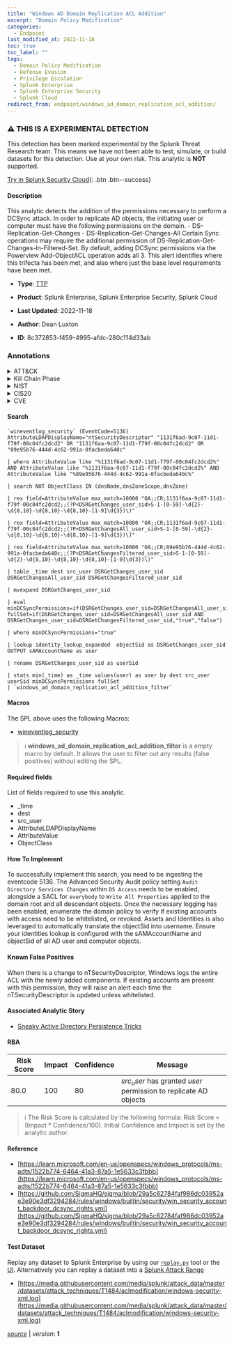 ```yaml
---
title: "Windows AD Domain Replication ACL Addition"
excerpt: "Domain Policy Modification"
categories:
  - Endpoint
last_modified_at: 2022-11-18
toc: true
toc_label: ""
tags:
  - Domain Policy Modification
  - Defense Evasion
  - Privilege Escalation
  - Splunk Enterprise
  - Splunk Enterprise Security
  - Splunk Cloud
redirect_from: endpoint/windows_ad_domain_replication_acl_addition/
---
```


### :warning: THIS IS A EXPERIMENTAL DETECTION
This detection has been marked experimental by the Splunk Threat Research team. This means we have not been able to test, simulate, or build datasets for this detection. Use at your own risk. This analytic is **NOT** supported.


[Try in Splunk Security Cloud](https://www.splunk.com/en_us/cyber-security.html){: .btn .btn--success}

#### Description

This analytic detects the addition of the permissions necessary to perform a DCSync attack. In order to replicate AD objects, the initiating user or computer must have the following permissions on the domain. - DS-Replication-Get-Changes - DS-Replication-Get-Changes-All Certain Sync operations may require the additional permission of DS-Replication-Get-Changes-In-Filtered-Set. By default, adding DCSync permissions via the Powerview Add-ObjectACL operation adds all 3. This alert identifies where this trifecta has been met, and also where just the base level requirements have been met.

- **Type**: [TTP](https://github.com/splunk/security_content/wiki/Detection-Analytic-Types)
- **Product**: Splunk Enterprise, Splunk Enterprise Security, Splunk Cloud

- **Last Updated**: 2022-11-18
- **Author**: Dean Luxton
- **ID**: 8c372853-f459-4995-afdc-280c114d33ab

### Annotations
<details>
  <summary>ATT&CK</summary>

<div markdown="1">

#### [ATT&CK](https://attack.mitre.org/)

| ID          | Technique   | Tactic         |
| ----------- | ----------- |--------------- |
| [T1484](https://attack.mitre.org/techniques/T1484/) | Domain Policy Modification | Defense Evasion, Privilege Escalation |

</div>
</details>


<details>
  <summary>Kill Chain Phase</summary>

<div markdown="1">

* Actions on Objectives


</div>
</details>


<details>
  <summary>NIST</summary>

<div markdown="1">

* DE.CM



</div>
</details>

<details>
  <summary>CIS20</summary>

<div markdown="1">

* CIS 6



</div>
</details>

<details>
  <summary>CVE</summary>

<div markdown="1">


</div>
</details>


#### Search

```
`wineventlog_security` (EventCode=5136) AttributeLDAPDisplayName="ntSecurityDescriptor" "1131f6ad-9c07-11d1-f79f-00c04fc2dcd2" OR "1131f6aa-9c07-11d1-f79f-00c04fc2dcd2" OR "89e95b76-444d-4c62-991a-0facbeda640c" 

| where AttributeValue like "%1131f6ad-9c07-11d1-f79f-00c04fc2dcd2%" AND AttributeValue like "%1131f6aa-9c07-11d1-f79f-00c04fc2dcd2%" AND AttributeValue like "%89e95b76-444d-4c62-991a-0facbeda640c%" 

| search NOT ObjectClass IN (dnsNode,dnsZoneScope,dnsZone)

| rex field=AttributeValue max_match=10000 "OA;;CR;1131f6aa-9c07-11d1-f79f-00c04fc2dcd2;;(?P<DSRGetChanges_user_sid>S-1-[0-59]-\d{2}-\d{8,10}-\d{8,10}-\d{8,10}-[1-9]\d{3})\)"

| rex field=AttributeValue max_match=10000 "OA;;CR;1131f6ad-9c07-11d1-f79f-00c04fc2dcd2;;(?P<DSRGetChangesAll_user_sid>S-1-[0-59]-\d{2}-\d{8,10}-\d{8,10}-\d{8,10}-[1-9]\d{3})\)"

| rex field=AttributeValue max_match=10000 "OA;;CR;89e95b76-444d-4c62-991a-0facbeda640c;;(?P<DSRGetChangesFiltered_user_sid>S-1-[0-59]-\d{2}-\d{8,10}-\d{8,10}-\d{8,10}-[1-9]\d{3})\)"

| table _time dest src_user DSRGetChanges_user_sid DSRGetChangesAll_user_sid DSRGetChangesFiltered_user_sid

| mvexpand DSRGetChanges_user_sid

| eval minDCSyncPermissions=if(DSRGetChanges_user_sid=DSRGetChangesAll_user_sid,"true","false"), fullSet=if(DSRGetChanges_user_sid=DSRGetChangesAll_user_sid AND DSRGetChanges_user_sid=DSRGetChangesFiltered_user_sid,"true","false")

| where minDCSyncPermissions="true"

| lookup identity_lookup_expanded  objectSid as DSRGetChanges_user_sid OUTPUT sAMAccountName as user

| rename DSRGetChanges_user_sid as userSid

| stats min(_time) as _time values(user) as user by dest src_user userSid minDCSyncPermissions fullSet
| `windows_ad_domain_replication_acl_addition_filter`
```

#### Macros
The SPL above uses the following Macros:
* [wineventlog_security](https://github.com/splunk/security_content/blob/develop/macros/wineventlog_security.yml)

> :information_source:
> **windows_ad_domain_replication_acl_addition_filter** is a empty macro by default. It allows the user to filter out any results (false positives) without editing the SPL.



#### Required fields
List of fields required to use this analytic.
* _time
* dest
* src_user
* AttributeLDAPDisplayName
* AttributeValue
* ObjectClass



#### How To Implement
To successfully implement this search, you need to be ingesting the eventcode 5136. The Advanced Security Audit policy setting `Audit Directory Services Changes` within `DS Access` needs to be enabled, alongside a SACL for `everybody` to  `Write All Properties` applied to the domain root and all descendant objects. Once the necessary logging has been enabled, enumerate the domain policy to verify if existing accounts with access need to be whitelisted, or revoked. Assets and Identities is also leveraged to automatically translate the objectSid into username. Ensure your identities lookup is configured with the sAMAccountName and objectSid of all AD user and computer objects.
#### Known False Positives
When there is a change to nTSecurityDescriptor, Windows logs the entire ACL with the newly added components. If existing accounts are present with this permission, they will raise an alert each time the nTSecurityDescriptor is updated unless whitelisted.

#### Associated Analytic Story
* [Sneaky Active Directory Persistence Tricks](/stories/sneaky_active_directory_persistence_tricks)




#### RBA

| Risk Score  | Impact      | Confidence   | Message      |
| ----------- | ----------- |--------------|--------------|
| 80.0 | 100 | 80 | $src_user$ has granted $user$ permission to replicate AD objects |


> :information_source:
> The Risk Score is calculated by the following formula: Risk Score = (Impact * Confidence/100). Initial Confidence and Impact is set by the analytic author.


#### Reference

* [https://learn.microsoft.com/en-us/openspecs/windows_protocols/ms-adts/1522b774-6464-41a3-87a5-1e5633c3fbbb](https://learn.microsoft.com/en-us/openspecs/windows_protocols/ms-adts/1522b774-6464-41a3-87a5-1e5633c3fbbb)
* [https://github.com/SigmaHQ/sigma/blob/29a5c62784faf986dc03952ae3e90e3df3294284/rules/windows/builtin/security/win_security_account_backdoor_dcsync_rights.yml](https://github.com/SigmaHQ/sigma/blob/29a5c62784faf986dc03952ae3e90e3df3294284/rules/windows/builtin/security/win_security_account_backdoor_dcsync_rights.yml)



#### Test Dataset
Replay any dataset to Splunk Enterprise by using our [`replay.py`](https://github.com/splunk/attack_data#using-replaypy) tool or the [UI](https://github.com/splunk/attack_data#using-ui).
Alternatively you can replay a dataset into a [Splunk Attack Range](https://github.com/splunk/attack_range#replay-dumps-into-attack-range-splunk-server)

* [https://media.githubusercontent.com/media/splunk/attack_data/master/datasets/attack_techniques/T1484/aclmodification/windows-security-xml.log](https://media.githubusercontent.com/media/splunk/attack_data/master/datasets/attack_techniques/T1484/aclmodification/windows-security-xml.log)



[*source*](https://github.com/splunk/security_content/tree/develop/detections/experimental/endpoint/windows_ad_domain_replication_acl_addition.yml) \| *version*: **1**